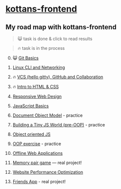 # [kottans-frontend](https://github.com/kottans/frontend/blob/master/tasks)

## My road map with kottans-frontend 

> :smiley_cat: task is done & click to read results

> :fire: task is in the process

 0. :smiley_cat: [Git Basics](./task0/task0.md)
 1. [Linux CLI and Networking](https://github.com/kottans/frontend/blob/master/tasks/linux-cli-http.md)
 2. :fire: [VCS (hello gitty), GitHub and Collaboration](https://github.com/kottans/frontend/blob/master/tasks/git-collaboration.md)

 3. :fire: [Intro to HTML & CSS](https://github.com/kottans/frontend/blob/master/tasks/html-css-intro.md)
 4. [Responsive Web Design](https://github.com/kottans/frontend/blob/master/tasks/html-css-responsive.md)
 5. [JavaScript Basics](https://github.com/kottans/frontend/blob/master/tasks/js-basics.md)
 6. [Document Object Model](https://github.com/kottans/frontend/blob/master/tasks/js-dom.md) - practice

 7. [Building a Tiny JS World (pre-OOP)](https://github.com/kottans/frontend/blob/master/tasks/js-pre-oop.md) - practice
 8. [Object oriented JS](https://github.com/kottans/frontend/blob/master/tasks/js-oop.md)
 9. [OOP exercise](https://github.com/kottans/frontend/blob/master/tasks/js-post-oop.md) - practice
10. [Offline Web Applications](https://github.com/kottans/frontend/blob/master/tasks/app-design-offline.md)
11. [Memory pair game](https://github.com/kottans/frontend/blob/master/tasks/memory-pair-game.md) — real project!
12. [Website Performance Optimization](https://github.com/kottans/frontend/blob/master/tasks/app-design-performance.md)
13. [Friends App](https://github.com/kottans/frontend/blob/master/tasks/friends-app.md) - real project!
